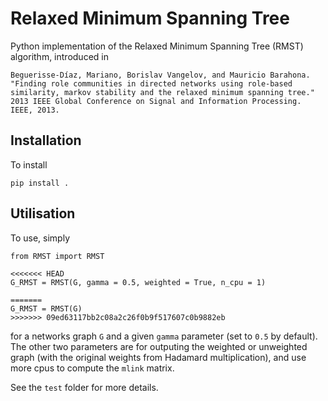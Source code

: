 Relaxed Minimum Spanning Tree 
=============================

Python implementation of the Relaxed Minimum Spanning Tree (RMST) algorithm, introduced in
```
Beguerisse-Díaz, Mariano, Borislav Vangelov, and Mauricio Barahona. "Finding role communities in directed networks using role-based similarity, markov stability and the relaxed minimum spanning tree." 2013 IEEE Global Conference on Signal and Information Processing. IEEE, 2013.
```

Installation
------------

To install 
```
pip install .
```

Utilisation
-----------

To use, simply
```
from RMST import RMST

<<<<<<< HEAD
G_RMST = RMST(G, gamma = 0.5, weighted = True, n_cpu = 1)

=======
G_RMST = RMST(G)
>>>>>>> 09ed63117bb2c08a2c26f0b9f517607c0b9882eb
```
for a networks graph `G` and a given `gamma` parameter (set to `0.5` by default). 
The other two parameters are for outputing the weighted or unweighted graph (with the original weights from Hadamard multiplication), and use more cpus to compute the `mlink` matrix. 

See the `test` folder for more details. 
